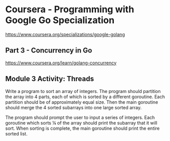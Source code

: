 # Coursera - Programming with Google Go Specialization
https://www.coursera.org/specializations/google-golang

## Part 3 - Concurrency in Go
https://www.coursera.org/learn/golang-concurrency


## Module 3 Activity: Threads 

Write a program to sort an array of integers. The program should partition the array into 4 parts, each of which is sorted by a different goroutine. Each partition should be of approximately equal size. Then the main goroutine should merge the 4 sorted subarrays into one large sorted array. 

The program should prompt the user to input a series of integers. Each goroutine which sorts ¼ of the array should print the subarray that it will sort. When sorting is complete, the main goroutine should print the entire sorted list.